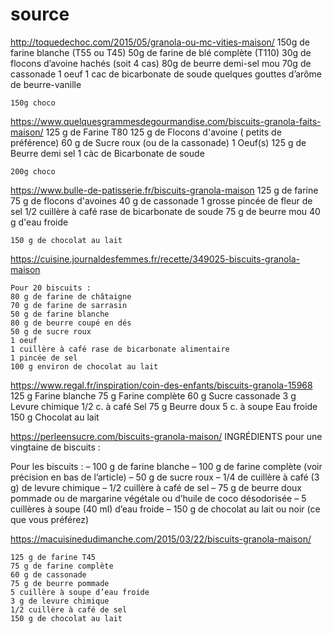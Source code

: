 # source
http://toquedechoc.com/2015/05/granola-ou-mc-vities-maison/
    150g de farine blanche (T55 ou T45)
    50g de farine de blé complète (T110)
    30g de flocons d’avoine hachés (soit 4 cas)
    80g de beurre demi-sel mou
    70g de cassonade
    1 oeuf
    1 cac de bicarbonate de soude
    quelques gouttes d’arôme de beurre-vanille

    150g choco

https://www.quelquesgrammesdegourmandise.com/biscuits-granola-faits-maison/
	125 g de Farine T80
	125 g de Flocons d'avoine ( petits de préférence)
	60 g de Sucre roux (ou de la cassonade)
	1 Oeuf(s)
	125 g de Beurre demi sel
	1 càc de Bicarbonate de soude

	200g choco

https://www.bulle-de-patisserie.fr/biscuits-granola-maison
    125 g de farine
    75 g de flocons d'avoines
    40 g de cassonade
    1 grosse pincée de fleur de sel
    1/2 cuillère à café rase de bicarbonate de soude
    75 g de beurre mou
    40 g d'eau froide
    
    150 g de chocolat au lait

https://cuisine.journaldesfemmes.fr/recette/349025-biscuits-granola-maison

    Pour 20 biscuits :
    80 g de farine de châtaigne
    70 g de farine de sarrasin
    50 g de farine blanche
    80 g de beurre coupé en dés
    50 g de sucre roux
    1 oeuf
    1 cuillère à café rase de bicarbonate alimentaire
    1 pincée de sel
    100 g environ de chocolat au lait

https://www.regal.fr/inspiration/coin-des-enfants/biscuits-granola-15968
	125 g Farine blanche 
	75 g Farine complète
	60 g Sucre cassonade
	3 g Levure chimique
	1/2 c. à café Sel
	75 g Beurre doux
	5 c. à soupe Eau froide
	150 g Chocolat au lait


https://perleensucre.com/biscuits-granola-maison/
INGRÉDIENTS pour une vingtaine de biscuits :

Pour les biscuits :
	– 100 g de farine blanche
	– 100 g de farine complète (voir précision en bas de l’article)
	– 50 g de sucre roux
	– 1/4 de cuillère à café (3 g) de levure chimique
	– 1/2 cuillère à café de sel
	– 75 g de beurre doux pommade ou de margarine végétale ou d’huile de coco désodorisée
	– 5 cuillères à soupe (40 ml) d’eau froide
	– 150 g de chocolat au lait ou noir (ce que vous préférez)

https://macuisinedudimanche.com/2015/03/22/biscuits-granola-maison/

    125 g de farine T45
    75 g de farine complète
    60 g de cassonade
    75 g de beurre pommade
    5 cuillère à soupe d’eau froide
    3 g de levure chimique
    1/2 cuillère à café de sel
    150 g de chocolat au lait

